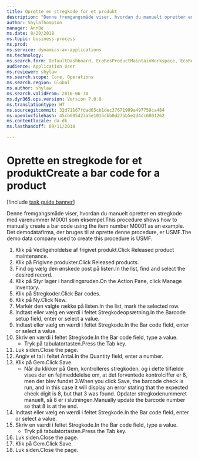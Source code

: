 ```yaml
--- 
title: Oprette en stregkode for et produkt
description: "Denne fremgangsmåde viser, hvordan du manuelt opretter en stregkode med varenummer M0001 som eksempel."
author: ShylaThompson
manager: AnnBe
ms.date: 8/29/2018
ms.topic: business-process
ms.prod: 
ms.service: dynamics-ax-applications
ms.technology: 
ms.search.form: DefaultDashboard, EcoResProductMaintainWorkspace, EcoResProductOpenCasesFormPart, EcoResProductDetailsExtended, InventItemBarcode, InventItemBarcodeLookup
audience: Application User
ms.reviewer: shylaw
ms.search.scope: Core, Operations
ms.search.region: Global
ms.author: shylaw
ms.search.validFrom: 2016-06-30
ms.dyn365.ops.version: Version 7.0.0
ms.translationtype: HT
ms.sourcegitcommit: 32d71167fdad65cb1dec37671999a497759ca484
ms.openlocfilehash: 45cb605423a5e1015dbb0d275b5e2d4cc6801262
ms.contentlocale: da-dk
ms.lasthandoff: 09/11/2018

---
```

# <a name="create-a-bar-code-for-a-product"></a><span data-ttu-id="11da2-103">Oprette en stregkode for et produkt</span><span class="sxs-lookup"><span data-stu-id="11da2-103">Create a bar code for a product</span></span>

[!include [task guide banner](../../includes/task-guide-banner.md)]

<span data-ttu-id="11da2-104">Denne fremgangsmåde viser, hvordan du manuelt opretter en stregkode med varenummer M0001 som eksempel.</span><span class="sxs-lookup"><span data-stu-id="11da2-104">This procedure shows how to manually create a bar code using the item number M0001 as an example.</span></span> <span data-ttu-id="11da2-105">Det demodatafirma, der bruges til at oprette denne procedure, er USMF.</span><span class="sxs-lookup"><span data-stu-id="11da2-105">The demo data company used to create this procedure is USMF.</span></span>

1. <span data-ttu-id="11da2-106">Klik på Vedligeholdelse af frigivet produkt.</span><span class="sxs-lookup"><span data-stu-id="11da2-106">Click Released product maintenance.</span></span>
2. <span data-ttu-id="11da2-107">Klik på Frigivne produkter.</span><span class="sxs-lookup"><span data-stu-id="11da2-107">Click Released products.</span></span>
3. <span data-ttu-id="11da2-108">Find og vælg den ønskede post på listen.</span><span class="sxs-lookup"><span data-stu-id="11da2-108">In the list, find and select the desired record.</span></span>
4. <span data-ttu-id="11da2-109">Klik på Styr lager i handlingsruden.</span><span class="sxs-lookup"><span data-stu-id="11da2-109">On the Action Pane, click Manage inventory.</span></span>
5. <span data-ttu-id="11da2-110">Klik på Stregkoder.</span><span class="sxs-lookup"><span data-stu-id="11da2-110">Click Bar codes.</span></span>
6. <span data-ttu-id="11da2-111">Klik på Ny.</span><span class="sxs-lookup"><span data-stu-id="11da2-111">Click New.</span></span>
7. <span data-ttu-id="11da2-112">Markér den valgte række på listen.</span><span class="sxs-lookup"><span data-stu-id="11da2-112">In the list, mark the selected row.</span></span>
8. <span data-ttu-id="11da2-113">Indtast eller vælg en værdi i feltet Stregkodeopsætning.</span><span class="sxs-lookup"><span data-stu-id="11da2-113">In the Barcode setup field, enter or select a value.</span></span>
9. <span data-ttu-id="11da2-114">Indtast eller vælg en værdi i feltet Stregkode.</span><span class="sxs-lookup"><span data-stu-id="11da2-114">In the Bar code field, enter or select a value.</span></span>
10. <span data-ttu-id="11da2-115">Skriv en værdi i feltet Stregkode.</span><span class="sxs-lookup"><span data-stu-id="11da2-115">In the Bar code field, type a value.</span></span>
    * <span data-ttu-id="11da2-116">Tryk på tabulatortasten.</span><span class="sxs-lookup"><span data-stu-id="11da2-116">Press the Tab key.</span></span>  
11. <span data-ttu-id="11da2-117">Luk siden.</span><span class="sxs-lookup"><span data-stu-id="11da2-117">Close the page.</span></span>
12. <span data-ttu-id="11da2-118">Angiv et tal i feltet Antal.</span><span class="sxs-lookup"><span data-stu-id="11da2-118">In the Quantity field, enter a number.</span></span>
13. <span data-ttu-id="11da2-119">Klik på Gem.</span><span class="sxs-lookup"><span data-stu-id="11da2-119">Click Save.</span></span>
    * <span data-ttu-id="11da2-120">Når du klikker på Gem, kontrolleres stregkoden, og i dette tilfælde vises der en fejlmeddelelse om, at det forventede kontrolciffer er 8, men der blev fundet 3.</span><span class="sxs-lookup"><span data-stu-id="11da2-120">When you click Save, the barcode check is run, and in this case it will display an error stating that the expected check digit is 8, but that 3 was found.</span></span> <span data-ttu-id="11da2-121">Opdater stregkodenummeret manuelt, så 8 er i slutningen.</span><span class="sxs-lookup"><span data-stu-id="11da2-121">Manually update the barcode number so that 8 is at the end.</span></span>  
14. <span data-ttu-id="11da2-122">Indtast eller vælg en værdi i feltet Stregkode.</span><span class="sxs-lookup"><span data-stu-id="11da2-122">In the Bar code field, enter or select a value.</span></span>
15. <span data-ttu-id="11da2-123">Skriv en værdi i feltet Stregkode.</span><span class="sxs-lookup"><span data-stu-id="11da2-123">In the Bar code field, type a value.</span></span>
    * <span data-ttu-id="11da2-124">Tryk på tabulatortasten.</span><span class="sxs-lookup"><span data-stu-id="11da2-124">Press the Tab key.</span></span>  
16. <span data-ttu-id="11da2-125">Luk siden.</span><span class="sxs-lookup"><span data-stu-id="11da2-125">Close the page.</span></span>
17. <span data-ttu-id="11da2-126">Klik på Gem.</span><span class="sxs-lookup"><span data-stu-id="11da2-126">Click Save.</span></span>
18. <span data-ttu-id="11da2-127">Luk siden.</span><span class="sxs-lookup"><span data-stu-id="11da2-127">Close the page.</span></span>


